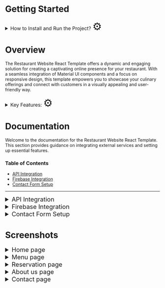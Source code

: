 # Getting Started
<details closed>
<summary style="font-size:16px">How to Install and Run the Project?  <span style="font-size:34px">⚙️</span></summary>
<ol>
<li>Start by cloning this repository to your local machine using the following command: <br>

 ### `git clone https://github.com/EmilStanchev/Taste-Buds` </li>
<li>Install Dependencies: Install the necessary dependencies by running: <br>

### `npm install`</li>
<li>Start Development Server: Launch the development server with the following command: <br>

### `npm start`</li>
</ol>
<p>The development server will automatically open a new browser window with the running application. Any changes you make to the code will be hot-reloaded, allowing you to see the updates in real-time.

Now you have the Restaurant Website React Template running locally on your machine! You can start customizing the content, adding images, and tweaking the design to match your restaurant's style.</p>
</details>

# Overview
<p>The Restaurant Website React Template offers a dynamic and engaging solution for creating a captivating online presence for your restaurant. With a seamless integration of Material UI components and a focus on responsive design, this template empowers you to showcase your culinary offerings and connect with customers in a visually appealing and user-friendly way.</p>

<details closed>
<summary style="font-size:16px">Key Features:  <span style="font-size:34px">⚙️</span></summary>
<ol>
<li><strong>Responsive Design:</strong> The template's layout and components are optimized to ensure your website looks stunning on various devices, from smartphones to tablets and desktops.</li>

<li><strong>Material UI Integration:</strong> Leveraging the power of Material UI, the template provides a sleek and modern design, following the principles of Material Design for a consistent and delightful user experience.</li>

<li><strong>Different Themes:</strong> Enjoy the flexibility of different themes for your website. Choose between a light and a dark theme to match your restaurant's aesthetic and create a unique atmosphere online.</li>

<li><strong>Interactive Menu Display:</strong> The template offers a comprehensive structure to display your restaurant's menu items in various categories. This makes it convenient for visitors to explore and choose their desired dishes.</li>

<li><strong>Effortless Reservations:</strong> Simplify the reservation process with an integrated reservation system. Customers can easily reserve a table online by providing their details and preferences.</li>
<li><strong>Prominent Contact Information:</strong> Ensure customers can quickly reach out by prominently displaying your restaurant's contact details, including address, phone number, and email.</li>

<li><strong>About Us Story:</strong> Tell your restaurant's story and introduce the dedicated team behind the scenes. Connect with customers by sharing your passion for food and the unique qualities that set your restaurant apart.</li>

<li><strong>Team Members:</strong> Highlight the individuals who make your restaurant special. Create a section to introduce your talented chefs, friendly waitstaff, and other team members who contribute to the exceptional dining experience.</li>
</ol>
</details>

# Documentation 
Welcome to the documentation for the Restaurant Website React Template. This section provides guidance on integrating external services and setting up essential features.

### Table of Contents

- [API Integration](#api-integration)
- [Firebase Integration](#firebase-integration)
- [Contact Form Setup](#contact-form-setup)

---
<details closed>
<summary id="api-integration" style="font-size:20px">API Integration</summary>

This template integrates with the Edamam API to dynamically fetch and display food menu items. To set up the API integration, follow these steps:

1. **Obtain Edamam API Credentials:**
   - Visit the [Edamam Developer Portal](https://developer.edamam.com/) and sign up for an account if you haven't already.
   - Create a new application to obtain your API key and App ID.
2. **Create `.env` File:**
   - In the root directory of the project, create a `.env` file.
   - Add your Edamam API credentials to the `.env` file:
     ```
     REACT_APP_API_ID=your-app-id
     RREACT_APP_API_KEY=your-api-key
     ```
</details>

<details closed>
<summary id="firebase-integration" style="font-size:20px">Firebase Integration</summary>
Firebase is used to store menu items and reservations. Follow these steps to set up Firebase integration:


1. **Set Up Firebase Project:**
   - Go to the [Firebase Console](https://console.firebase.google.com/) and create a new project if you don't have one.
2. **Configure Firebase in Project:**
   - Locate the `firebase.jsx` file in the `src/config` folder of your project.
   - Replace the existing content with the Firebase configuration code provided by Firebase:
     ```javascript
     // src/config/firebase.jsx
     import firebase from 'firebase/app';
     import 'firebase/firestore';

     const firebaseConfig = {
       apiKey: 'your-api-key',
       authDomain: 'your-auth-domain',
       projectId: 'your-project-id',
       storageBucket: 'your-storage-bucket',
       messagingSenderId: 'your-messaging-sender-id',
       appId: 'your-app-id',
     };

     const firebaseApp = firebase.initializeApp(firebaseConfig);
     const db = firebaseApp.getFirestore();

     export default db;
     ```
3. **Update Collection Names:**
   - Open the `FoodContext.jsx` file located in the `src/utils` folder.
   - Find the lines where the collection names are defined:
     ```javascript
     // src/utils/FoodContext.jsx
     const foodsCollectionRef = collection(db, "foods");
     const clientsCollectionRef = collection(db, "clients");
     const tablesCollectionRef = collection(db, "tables");
     const reservationsCollectionRef = collection(db, "reservations");

     ```
   - Replace `'foods'`,`'clients'`,`'tables'` and `'reservations'` with the desired names for your Firebase collections.

By following these steps, you'll have integrated Firebase to store menu items and reservations for your Restaurant Website React Template. Make sure to replace the placeholder values in the `firebaseConfig` object with your actual Firebase configuration details.

Feel free to refer to the official [Firebase Documentation](https://firebase.google.com/docs) for more detailed information and assistance.
</details>

<details closed>
<summary id="contact-form-setup" style="font-size:20px">Contact Form Setup</summary>
To set up the contact form and integrate it with EmailJS, follow these steps:

1. **Sign Up for EmailJS:**
   - Visit [EmailJS](https://www.emailjs.com/) and create an account.
   - Set up an email template to use for sending contact form submissions.
2. **Add Credentials to `.env` File:**
   - Open the existing `.env` file in the root directory of the project..
   - Add your EmailJS credentials to the `.env` file:
     ```
     REACT_APP_EMAILJS_USER_ID=your-user-id
     REACT_APP_EMAILJS_TEMPLATE_ID=your-template-id
     REACT_APP_EMAILJS_SERVICE_ID=your-service-id
     ```

   Replace `your-user-id`, `your-template-id`, and `your-service-id` with the corresponding values from your EmailJS account.
By following these steps, you'll have set up the contact form to work with EmailJS in your Restaurant Website React Template. Make sure to replace the placeholders with your actual EmailJS credentials.

Feel free to refer to the official [EmailJS Documentation](https://www.emailjs.com/docs/) for more detailed information and assistance.
</details>

# Screenshots

<details closed>
<summary style="font-size:20px">Home page</summary>

<img style="margin-bottom:5%" src="./src/assets/Screenshots/homePage1.png">
<img src="./src/assets/Screenshots/homePage2.png">
</details>
<details closed>
<summary style="font-size:20px">Menu page</summary>
<img style="margin-bottom:5%" src="./src/assets/Screenshots/menuPage1.png">
<img style="margin-right:15%" src="./src/assets/Screenshots/menuPage2.png">
<img src="./src/assets/Screenshots/menuPage3.png">
</details>
<details closed>
<summary style="font-size:20px">Reservation page</summary>
<img style="margin-bottom:5%" src="./src/assets/Screenshots/reservationPage1.png">
<img src="./src/assets/Screenshots/reservationPage2.png">
</details>

<details closed>
<summary style="font-size:20px">About us page</summary>
<img style="margin-bottom:5%" src="./src/assets/Screenshots/aboutUsPage1.png">
<img style="margin-bottom:5%" src="./src/assets/Screenshots/aboutUsPage2.png">
<img src="./src/assets/Screenshots/aboutUsPage3.png">
</details>

<details closed>
<summary style="font-size:20px">Contact page</summary>
<img src="./src/assets/Screenshots/contactPage1.png">
</details>

